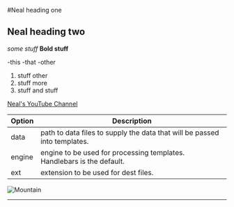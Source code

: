 #Neal heading one
## Neal heading two
*some stuff*
**Bold stuff**

-this
-that
-other

1. stuff other
2. stuff more
3. stuff and stuff

[Neal's YouTube Channel](http//www.stuff.com "to my other site")

| Option | Description |
| ------ | ----------- |
| data   | path to data files to supply the data that will be passed into templates. |
| engine | engine to be used for processing templates. Handlebars is the default. |
| ext    | extension to be used for dest files. |

![Mountain](http://www.compassdude.com/i/topographic-map.jpg)
___




